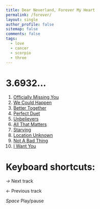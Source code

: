 ```yaml
---
title: Dear Neverland, Forever My Heart
permalink: /forever/
layout: single
author_profile: false
sitemap: false
comments: false
tags:
  - love
  - cancer
  - scorpio
  - three
---
```

<body>
    <div id="wrapper">
        <h1>3.6932...</h1>
        <audio preload></audio>
        <ol>
            <li><a href="#" data-src="https://raw.githubusercontent.com/jaykubo/www/master/assets/mp3/3.69/01.mp3">Officially Missing You</a></li>
            <li><a href="#" data-src="https://raw.githubusercontent.com/jaykubo/www/master/assets/mp3/3.69/02.mp3">We Could Happen</a></li>
            <li><a href="#" data-src="https://raw.githubusercontent.com/jaykubo/www/master/assets/mp3/3.69/03.mp3">Better Together</a></li>
            <li><a href="#" data-src="https://raw.githubusercontent.com/jaykubo/www/master/assets/mp3/3.69/04.mp3">Perfect Duet</a></li>
            <li><a href="#" data-src="https://raw.githubusercontent.com/jaykubo/www/master/assets/mp3/3.69/05.mp3">Unbelievers</a></li>
            <li><a href="#" data-src="https://raw.githubusercontent.com/jaykubo/www/master/assets/mp3/3.69/06.mp3">All That Matters</a></li>
            <li><a href="#" data-src="https://raw.githubusercontent.com/jaykubo/www/master/assets/mp3/3.69/07.mp3">Starving</a></li>
            <li><a href="#" data-src="https://raw.githubusercontent.com/jaykubo/www/master/assets/mp3/3.69/08.mp3">Location Unknown</a></li>
            <li><a href="#" data-src="https://raw.githubusercontent.com/jaykubo/www/master/assets/mp3/3.69/09.mp3">Not A Bad Thing</a></li>
            <li><a href="#" data-src="https://raw.githubusercontent.com/jaykubo/www/master/assets/mp3/3.69/10.mp3">I Want You</a></li>
        </ol>
    </div>
    <div id="shortcuts">
        <div>
            <h1>Keyboard shortcuts:</h1>
            <p><em>&rarr;</em> Next track</p>
            <p><em>&larr;</em> Previous track</p>
            <p><em>Space</em> Play/pause</p>
        </div>
    </div>
</body>
